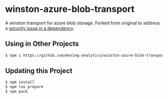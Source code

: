 # winston-azure-blob-transport

A winston transport for azure blob storage. Forked from original to address a [security issue in a dependency](https://github.com/advisories/GHSA-cwcx-rxgc-cmw3).

## Using in Other Projects

``` bash
$ npm i https://github.com/moving-analytics/winston-azure-blob-transport/raw/master/winston-azure-blob-transport-0.4.1.tgz
```

## Updating this Project

``` bash
$ npm install
$ npm run prepare
$ npm pack
```
